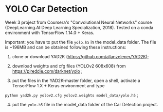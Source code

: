 # YOLO Car Detection

Week 3 project from Coursera's "Convolutional Neural Networks" course (DeepLearning.AI Deep Learning Specialization, 2018). Tested on a conda environment with TensorFlow 1.14.0 + Keras.

Important: you have to put the file `yolo.h5` in the model_data folder. The file is ~196MB and can be obtained following these instructions:

1) clone or download YAD2K (https://github.com/allanzelener/YAD2K); 

2) download weights and cfg files (YOLOv2 608x608) from https://pjreddie.com/darknet/yolo ;

3) put the files in the YAD2K-master folder, open a shell, activate a TensorFlow 1.X + Keras environment and type 

`python yad2k.py yolov2.cfg yolov2.weights model_data/yolo.h5` ;

4) put the `yolo.h5` file in the model_data folder of the Car Detection project.
